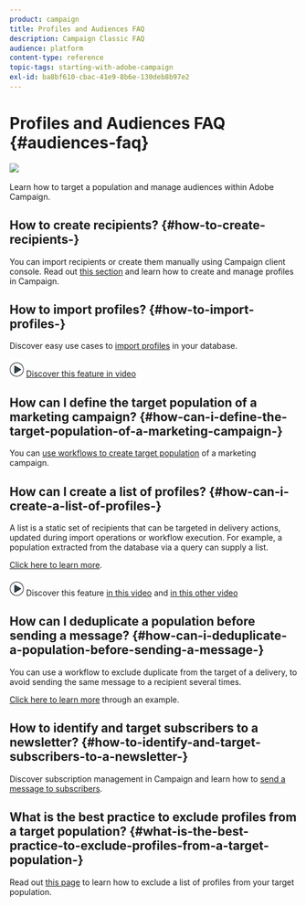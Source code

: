 ```yaml
---
product: campaign
title: Profiles and Audiences FAQ
description: Campaign Classic FAQ
audience: platform
content-type: reference
topic-tags: starting-with-adobe-campaign
exl-id: ba8bf610-cbac-41e9-8b6e-130deb8b97e2
---
```

# Profiles and Audiences FAQ {#audiences-faq}

![](assets/do-not-localize/v7-only.svg)

Learn how to target a population and manage audiences within Adobe Campaign.

## How to create recipients? {#how-to-create-recipients-}

You can import recipients or create them manually using Campaign client console. Read out [this section](../../../common/profiles/using/about-profiles.md) and learn how to create and manage profiles in Campaign.

## How to import profiles? {#how-to-import-profiles-}

Discover easy use cases to [import profiles](../../platform/using/import-operations-samples.md) in your database. 

![](assets/do-not-localize/how-to-video.png) [Discover this feature in video](https://experienceleague.adobe.com/docs/campaign-classic-learn/tutorials/profile-management/importing-profiles.html)

## How can I define the target population of a marketing campaign? {#how-can-i-define-the-target-population-of-a-marketing-campaign-}

You can [use workflows to create target population](../../../common/campaign/using/marketing-campaign-deliveries.md#building-the-main-target-in-a-workflow) of a marketing campaign. 


## How can I create a list of profiles? {#how-can-i-create-a-list-of-profiles-}

A list is a static set of recipients that can be targeted in delivery actions, updated during import operations or workflow execution. For example, a population extracted from the database via a query can supply a list.

[Click here to learn more](../../../common/profiles/using/creating-and-managing-lists.md#creating-a-profile-list-from-a-group). 

![](assets/do-not-localize/how-to-video.png) Discover this feature [in this video](https://experienceleague.adobe.com/docs/campaign-classic-learn/tutorials/profile-management/creating-a-list-of-recipients-with-a-workflow.html) and [in this other video](https://experienceleague.adobe.com/docs/campaign-classic-learn/tutorials/profile-management/creating-a-list-of-recipients.html)

## How can I deduplicate a population before sending a message? {#how-can-i-deduplicate-a-population-before-sending-a-message-}

You can use a workflow to exclude duplicate from the target of a delivery, to avoid sending the same message to a recipient several times.

[Click here to learn more](../../../common/workflow/using/deduplication.md#example--identify-the-duplicates-before-a-delivery) through an example.

## How to identify and target subscribers to a newsletter? {#how-to-identify-and-target-subscribers-to-a-newsletter-}

Discover subscription management in Campaign and learn how to [send a message to subscribers](../../../common/delivery/using/managing-subscriptions.md).

## What is the best practice to exclude profiles from a target population? {#what-is-the-best-practice-to-exclude-profiles-from-a-target-population-}

Read out [this page](../../../common/workflow/using/read-list.md) to learn how to exclude a list of profiles from your target population.
